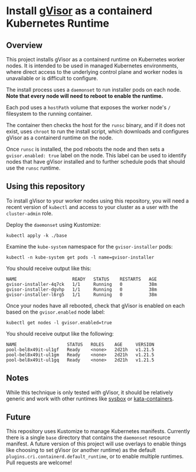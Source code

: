 # Install [gVisor](https://gvisor.dev) as a containerd Kubernetes Runtime

## Overview
This project installs gVisor as a containerd runtime on Kubernetes worker nodes. It is intended to be used in managed Kubernetes environments, where direct access to the underlying control plane and worker nodes is unavailable or is difficult to configure.

The install process uses a `daemonset` to run installer pods on each node. **Note that every node will need to reboot to enable the runtime.**

Each pod uses a `hostPath` volume that exposes the worker node's `/` filesystem to the running container.

The container then checks the host for the `runsc` binary, and if it does not exist, uses `chroot` to run the install script, which downloads and configures gVisor as a containerd runtime on the node.

Once `runsc` is installed, the pod reboots the node and then sets a `gvisor.enabled: true` label on the node. This label can be used to identify nodes that have gVisor installed and to further schedule pods that should use the `runsc` runtime.

## Using this repository

To install gVisor to your worker nodes using this repository, you will need a recent version of `kubectl` and access to your cluster as a user with the `cluster-admin` role.

Deploy the `daemonset` using Kustomize:

```command
kubectl apply -k ./base
```

Examine the `kube-system` namespace for the `gvisor-installer` pods:

```command
kubectl -n kube-system get pods -l name=gvisor-installer
```

You should receive output like this:

```
NAME                     READY   STATUS    RESTARTS   AGE
gvisor-installer-4q7ck   1/1     Running   0          38m
gvisor-installer-dgvhp   1/1     Running   0          38m
gvisor-installer-l6rg5   1/1     Running   0          38m
```

Once your nodes have all rebooted, check that gVisor is enabled on each based on the `gvisor.enabled` node label:

```command
kubectl get nodes -l gvisor.enabled=true
```

You should receive output like the following:

```
NAME                   STATUS   ROLES    AGE     VERSION
pool-bel8x49it-ul1gf   Ready    <none>   2d21h   v1.21.5
pool-bel8x49it-ul1gm   Ready    <none>   2d21h   v1.21.5
pool-bel8x49it-ul1gq   Ready    <none>   2d21h   v1.21.5
```

## Notes
While this technique is only tested with gVisor, it should be relatively generic and work with other runtimes like [sysbox](https://github.com/nestybox/sysbox) or [kata-containers](https://github.com/kata-containers/kata-containers/blob/main/docs/how-to/containerd-kata.md).

## Future
This repository uses Kustomize to manage Kubernetes manifests. Currently there is a single `base` directory that contains the `daemonset` resource manifest. A future version of this project will use overlays to enable things like choosing to set gVisor (or another runtime) as the default `plugins.cri.containerd.default_runtime`, or to enable multiple runtimes. Pull requests are welcome!
